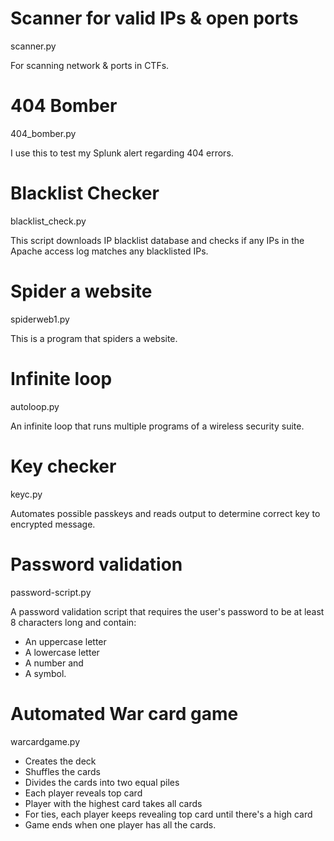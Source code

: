# Scanner for valid IPs & open ports 
scanner.py

For scanning network & ports in CTFs.

# 404 Bomber
404_bomber.py

I use this to test my Splunk alert regarding 404 errors. 

# Blacklist Checker
blacklist_check.py

This script downloads IP blacklist database and checks if any IPs in the Apache access log matches any blacklisted IPs.   

# Spider a website
spiderweb1.py

This is a program that spiders a website.  

# Infinite loop
autoloop.py

An infinite loop that runs multiple programs of a wireless security suite. 

# Key checker
keyc.py

Automates possible passkeys and reads output to determine correct key to encrypted message.

# Password validation 
password-script.py

A password validation script that requires the user's password to be at least 8 characters long and contain:

- An uppercase letter
- A lowercase letter
- A number and
- A symbol. 


# Automated War card game
warcardgame.py

- Creates the deck
- Shuffles the cards 
- Divides the cards into two equal piles
- Each player reveals top card
- Player with the highest card takes all cards
- For ties, each player keeps revealing top card until there's a high card
- Game ends when one player has all the cards.
